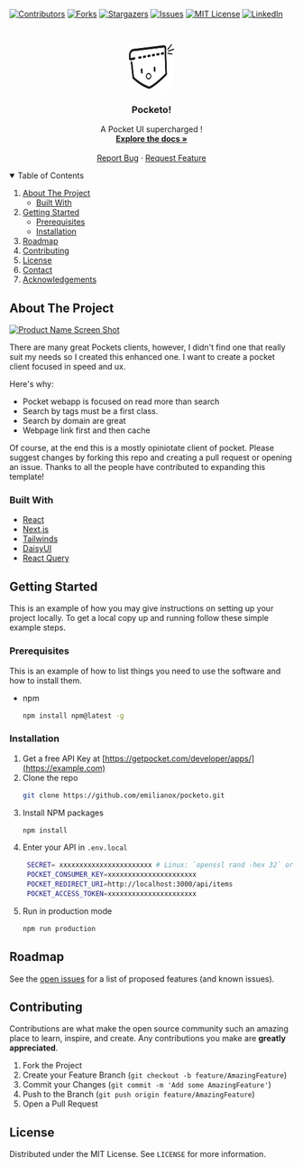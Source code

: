 <!-- PROJECT SHIELDS -->
<!--
*** I'm using markdown "reference style" links for readability.
*** Reference links are enclosed in brackets [ ] instead of parentheses ( ).
*** See the bottom of this document for the declaration of the reference variables
*** for contributors-url, forks-url, etc. This is an optional, concise syntax you may use.
*** https://www.markdownguide.org/basic-syntax/#reference-style-links
-->
[![Contributors][contributors-shield]][contributors-url]
[![Forks][forks-shield]][forks-url]
[![Stargazers][stars-shield]][stars-url]
[![Issues][issues-shield]][issues-url]
[![MIT License][license-shield]][license-url]
[![LinkedIn][linkedin-shield]][linkedin-url]



<!-- PROJECT LOGO -->
<br />
<p align="center">
  <a href="https://github.com/emilianox/pocketo">
    <img src="public/pocketo_v1.svg" alt="Logo" width="80" height="80">
  </a>

  <h3 align="center">Pocketo!</h3>

  <p align="center">
    A Pocket UI supercharged !
    <br />
    <a href="https://github.com/emilianox/pocketo"><strong>Explore the docs »</strong></a>
    <br />
    <br />
    <!-- <a href="https://github.com/emilianox/pocketo">View Demo</a>
    · -->
    <a href="https://github.com/emilianox/pocketo/issues">Report Bug</a>
    ·
    <a href="https://github.com/emilianox/pocketo/issues">Request Feature</a>
  </p>
</p>



<!-- TABLE OF CONTENTS -->
<details open="open">
  <summary>Table of Contents</summary>
  <ol>
    <li>
      <a href="#about-the-project">About The Project</a>
      <ul>
        <li><a href="#built-with">Built With</a></li>
      </ul>
    </li>
    <li>
      <a href="#getting-started">Getting Started</a>
      <ul>
        <li><a href="#prerequisites">Prerequisites</a></li>
        <li><a href="#installation">Installation</a></li>
      </ul>
    </li>
    <li><a href="#roadmap">Roadmap</a></li>
    <li><a href="#contributing">Contributing</a></li>
    <li><a href="#license">License</a></li>
    <li><a href="#contact">Contact</a></li>
    <li><a href="#acknowledgements">Acknowledgements</a></li>
  </ol>
</details>



<!-- ABOUT THE PROJECT -->
## About The Project

[![Product Name Screen Shot][product-screenshot]](https://example.com)

There are many great Pockets clients, however, I didn't find one that really suit my needs so I created this enhanced one. I want to create a pocket client focused in speed and ux.

Here's why:
* Pocket webapp is focused on read more than search 
* Search by tags must be a first class.
* Search by domain are great
* Webpage link first and then cache

Of course, at the end this is a mostly opiniotate client of pocket. 
Please suggest changes by forking this repo and creating a pull request or opening an issue. Thanks to all the people have contributed to expanding this template!


### Built With

* [React](https://reactjs.org/)
* [Next.js](https://nextjs.org/)
* [Tailwinds](https://tailwindcss.com/)
* [DaisyUI](https://github.com/saadeghi/daisyui)
* [React Query](https://react-query.tanstack.com/)

<!-- GETTING STARTED -->
## Getting Started

This is an example of how you may give instructions on setting up your project locally.
To get a local copy up and running follow these simple example steps.

### Prerequisites

This is an example of how to list things you need to use the software and how to install them.
* npm
  ```sh
  npm install npm@latest -g
  ```

### Installation

1. Get a free API Key at [https://getpocket.com/developer/apps/](https://example.com)
2. Clone the repo
   ```sh
   git clone https://github.com/emilianox/pocketo.git
   ```
3. Install NPM packages
   ```sh
   npm install
   ```
4. Enter your API in `.env.local`
   ```sh
    SECRET= xxxxxxxxxxxxxxxxxxxxxxx # Linux: `openssl rand -hex 32` or go to https://generate-secret.now.sh/32
    POCKET_CONSUMER_KEY=xxxxxxxxxxxxxxxxxxxxxx
    POCKET_REDIRECT_URI=http://localhost:3000/api/items
    POCKET_ACCESS_TOKEN=xxxxxxxxxxxxxxxxxxxxxx
   ```
5. Run in production mode
   ```sh
   npm run production
   ```



<!-- ROADMAP -->
## Roadmap

See the [open issues](https://github.com/emilianox/pocketo/issues) for a list of proposed features (and known issues).



<!-- CONTRIBUTING -->
## Contributing

Contributions are what make the open source community such an amazing place to learn, inspire, and create. Any contributions you make are **greatly appreciated**.

1. Fork the Project
2. Create your Feature Branch (`git checkout -b feature/AmazingFeature`)
3. Commit your Changes (`git commit -m 'Add some AmazingFeature'`)
4. Push to the Branch (`git push origin feature/AmazingFeature`)
5. Open a Pull Request



<!-- LICENSE -->
## License

Distributed under the MIT License. See `LICENSE` for more information.



<!-- MARKDOWN LINKS & IMAGES -->
<!-- https://www.markdownguide.org/basic-syntax/#reference-style-links -->
[contributors-shield]: https://img.shields.io/github/contributors/emilianox/pocketo.svg?style=for-the-badge
[contributors-url]: https://github.com/emilianox/pocketo/graphs/contributors
[forks-shield]: https://img.shields.io/github/forks/emilianox/pocketo.svg?style=for-the-badge
[forks-url]: https://github.com/emilianox/pocketo/network/members
[stars-shield]: https://img.shields.io/github/stars/emilianox/pocketo.svg?style=for-the-badge
[stars-url]: https://github.com/emilianox/pocketo/stargazers
[issues-shield]: https://img.shields.io/github/issues/emilianox/pocketo.svg?style=for-the-badge
[issues-url]: https://github.com/emilianox/pocketo/issues
[license-shield]: https://img.shields.io/github/license/emilianox/pocketo.svg?style=for-the-badge
[license-url]: https://github.com/emilianox/pocketo/blob/master/LICENSE.txt
[linkedin-shield]: https://img.shields.io/badge/-LinkedIn-black.svg?style=for-the-badge&logo=linkedin&colorB=555
[linkedin-url]: https://linkedin.com/in/emilianohfernandez
[product-screenshot]: public/screenshoot-pocketo.png